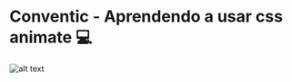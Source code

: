 # Conventic - Aprendendo a usar css animate :computer: 

![alt text](https://raw.githubusercontent.com/GabrielChagas1/Youtube/master/Easy-Tutorial/Conventic/coventic.gif)